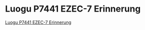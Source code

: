 # Luogu P7441 EZEC-7 Erinnerung
[Luogu P7441 EZEC-7 Erinnerung](https://aiwithcloud.com/2022/09/19/luogu_p7441_ezec_7_erinnerung/)